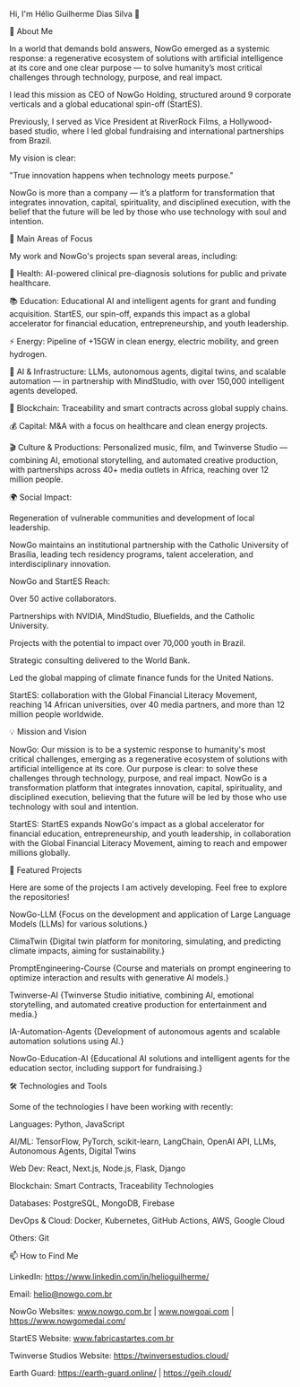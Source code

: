 Hi, I'm Hélio Guilherme Dias Silva 👋

🚀 About Me

In a world that demands bold answers, NowGo emerged as a systemic response: a regenerative ecosystem of solutions with artificial intelligence at its core and one clear purpose — to solve humanity’s most critical challenges through technology, purpose, and real impact.

I lead this mission as CEO of NowGo Holding, structured around 9 corporate verticals and a global educational spin-off (StartES).

Previously, I served as Vice President at RiverRock Films, a Hollywood-based studio, where I led global fundraising and international partnerships from Brazil.

My vision is clear:

"True innovation happens when technology meets purpose."

NowGo is more than a company — it’s a platform for transformation that integrates innovation, capital, spirituality, and disciplined execution, with the belief that the future will be led by those who use technology with soul and intention.

🎯 Main Areas of Focus

My work and NowGo's projects span several areas, including:

🏥 Health: AI-powered clinical pre-diagnosis solutions for public and private healthcare.

📚 Education: Educational AI and intelligent agents for grant and funding acquisition. StartES, our spin-off, expands this impact as a global accelerator for financial education, entrepreneurship, and youth leadership.

⚡ Energy: Pipeline of +15GW in clean energy, electric mobility, and green hydrogen.

🤖 AI & Infrastructure: LLMs, autonomous agents, digital twins, and scalable automation — in partnership with MindStudio, with over 150,000 intelligent agents developed.

🔗 Blockchain: Traceability and smart contracts across global supply chains.

💰 Capital: M&A with a focus on healthcare and clean energy projects.

🎬 Culture & Productions: Personalized music, film, and Twinverse Studio — combining AI, emotional storytelling, and automated creative production, with partnerships across 40+ media outlets in Africa, reaching over 12 million people.

🌍 Social Impact: 

Regeneration of vulnerable communities and development of local leadership.

NowGo maintains an institutional partnership with the Catholic University of Brasília, leading tech residency programs, talent acceleration, and interdisciplinary innovation.

NowGo and StartES Reach:

Over 50 active collaborators.

Partnerships with NVIDIA, MindStudio, Bluefields, and the Catholic University.

Projects with the potential to impact over 70,000 youth in Brazil.

Strategic consulting delivered to the World Bank.

Led the global mapping of climate finance funds for the United Nations.

StartES: collaboration with the Global Financial Literacy Movement, reaching 14 African universities, over 40 media partners, and more than 12 million people worldwide.

💡 Mission and Vision

NowGo: Our mission is to be a systemic response to humanity's most critical challenges, emerging as a regenerative ecosystem of solutions with artificial intelligence at its core. Our purpose is clear: to solve these challenges through technology, purpose, and real impact. NowGo is a transformation platform that integrates innovation, capital, spirituality, and disciplined execution, believing that the future will be led by those who use technology with soul and intention.

StartES: StartES expands NowGo's impact as a global accelerator for financial education, entrepreneurship, and youth leadership, in collaboration with the Global Financial Literacy Movement, aiming to reach and empower millions globally.

🌟 Featured Projects

Here are some of the projects I am actively developing. Feel free to explore the repositories!

NowGo-LLM
{Focus on the development and application of Large Language Models (LLMs) for various solutions.}

ClimaTwin
{Digital twin platform for monitoring, simulating, and predicting climate impacts, aiming for sustainability.}

PromptEngineering-Course
{Course and materials on prompt engineering to optimize interaction and results with generative AI models.}

Twinverse-AI
{Twinverse Studio initiative, combining AI, emotional storytelling, and automated creative production for entertainment and media.}

IA-Automation-Agents
{Development of autonomous agents and scalable automation solutions using AI.}

NowGo-Education-AI
{Educational AI solutions and intelligent agents for the education sector, including support for fundraising.}

🛠️ Technologies and Tools

Some of the technologies I have been working with recently:

Languages: Python, JavaScript

AI/ML: TensorFlow, PyTorch, scikit-learn, LangChain, OpenAI API, LLMs, Autonomous Agents, Digital Twins

Web Dev: React, Next.js, Node.js, Flask, Django

Blockchain: Smart Contracts, Traceability Technologies

Databases: PostgreSQL, MongoDB, Firebase

DevOps & Cloud: Docker, Kubernetes, GitHub Actions, AWS, Google Cloud

Others: Git

📫 How to Find Me

LinkedIn: https://www.linkedin.com/in/helioguilherme/

Email: helio@nowgo.com.br

NowGo Websites: www.nowgo.com.br | www.nowgoai.com | https://www.nowgomedai.com/

StartES Website: www.fabricastartes.com.br

Twinverse Studios Website: https://twinversestudios.cloud/

Earth Guard: https://earth-guard.online/ | https://geih.cloud/
